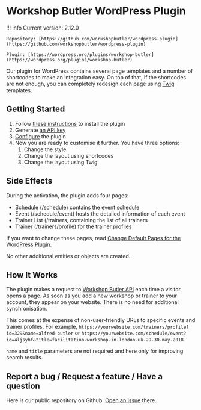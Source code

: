 # Workshop Butler WordPress Plugin

!!! info
    Current version: 2.12.0

    Repository: [https://github.com/workshopbutler/wordpress-plugin](https://github.com/workshopbutler/wordpress-plugin)

    Plugin: [https://wordpress.org/plugins/workshop-butler](https://wordpress.org/plugins/workshop-butler)

Our plugin for WordPress contains several page templates and a number of
shortcodes to make an integration easy. On top of that, if the shortcodes are
not enough, you can completely redesign each page using [Twig](https://twig.symfony.com/) templates.

## Getting Started

1. Follow [these instructions](https://support.workshopbutler.com/articles/installing-the-wordpress-plugin/)
to install the plugin
1. Generate [an API key](../index.md)
1. [Configure](https://support.workshopbutler.com/articles/configuring-the-wordpress-plugin/) the plugin
1. Now you are ready to customise it further. You have three options:
    1. Change the style
    1. Change the layout using shortcodes
    1. Change the layout using Twig

## Side Effects
During the activation, the plugin adds four pages:

* Schedule (/schedule) contains the event schedule
* Event (/schedule/event) hosts the detailed information of each event
* Trainer List (/trainers, containing the list of all trainers
* Trainer (/trainers/profile) for the trainer profiles

If you want to change these pages, read [Change Default Pages for the WordPress Plugin](https://support.workshopbutler.com/articles/change-default-pages-for-the-wordpress-plugin/).

No other additional entities or objects are created.

## How It Works
The plugin makes a request to [Workshop Butler API](https://support.workshopbuter.com/api) each time
a visitor opens a page. As soon as you add a new workshop or trainer to your account,
they appear on your website. There is no need for additional synchronisation.

This comes at the expense of non-user-friendly URLs to specific events and trainer profiles. For example,
`https://yourwebsite.com/trainers/profile?id=329&name=alfred-butler` or `https://yourwebsite.com/schedule/event?id=4ljsyhf&title=facilitation-workshop-in-london-uk-29-30-may-2018`.

`name` and `title` parameters are not required and here only for improving search results.

## Report a bug / Request a feature / Have a question
Here is our public repository on Github. [Open an issue](https://github.com/workshopbutler/wordpress-plugin) there.
